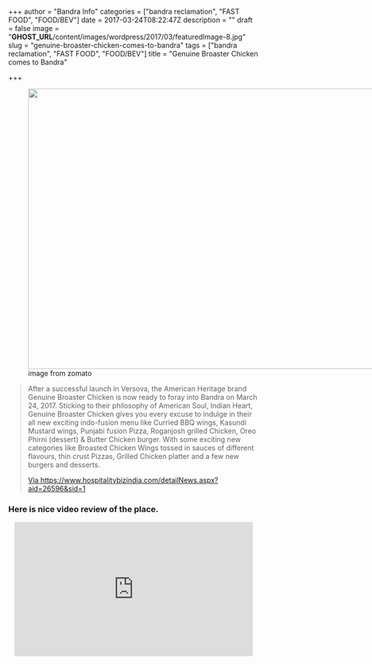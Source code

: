+++
author = "Bandra Info"
categories = ["bandra reclamation", "FAST FOOD", "FOOD/BEV"]
date = 2017-03-24T08:22:47Z
description = ""
draft = false
image = "__GHOST_URL__/content/images/wordpress/2017/03/featuredImage-8.jpg"
slug = "genuine-broaster-chicken-comes-to-bandra"
tags = ["bandra reclamation", "FAST FOOD", "FOOD/BEV"]
title = "Genuine Broaster Chicken comes to Bandra"

+++


<p><figure style="width: 1306px" class="wp-caption aligncenter"><img loading="lazy" src="https://i2.wp.com/bandra.info/wp-content/uploads/2017/03/IMG_2883.jpg?resize=850%2C564&#038;ssl=1" align="middle" width="850" height="564" class="aligncenter" data-recalc-dims="1"><figcaption class="wp-caption-text">image from zomato</figcaption></figure></p>
<blockquote><p>After a successful launch in Versova, the American Heritage brand Genuine Broaster Chicken is now ready to foray into Bandra on March 24, 2017. Sticking to their philosophy of American Soul, Indian Heart, Genuine Broaster Chicken gives you every excuse to indulge in their all new exciting indo-fusion menu like Curried BBQ wings, Kasundi Mustard wings, Punjabi fusion Pizza, Roganjosh grilled Chicken, Oreo Phirni (dessert) &amp; Butter Chicken burger. With some exciting new categories like Broasted Chicken Wings tossed in sauces of different flavours, thin crust Pizzas, Grilled Chicken platter and a few new burgers and desserts. </p>
<p><a target="_blank" href="#">Via https://www.hospitalitybizindia.com/detailNews.aspx?aid=26596&amp;sid=1</a></p></blockquote>
<h3>Here is nice video review of the place.</h3>
<div class="video-container" style="clear: both; text-align: center;"><iframe width="480" height="270" src="https://www.youtube.com/embed/M3l4pnBmiHc?feature=oembed" frameborder="0" gesture="media" allowfullscreen></iframe></div>



